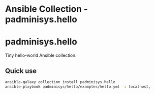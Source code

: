 # Ansible Collection - padminisys.hello

# padminisys.hello

Tiny hello-world Ansible collection.

## Quick use

```bash
ansible-galaxy collection install padminisys.hello
ansible-playbook padminisys/hello/examples/hello.yml -i localhost,

